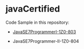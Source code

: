 # javaCertified

Code Sample in this repository:

- [JavaSE7ProgrammerI-1Z0-803](https://github.com/Joshvicentini/javaCertified/tree/master/JavaSE7ProgrammerI-1Z0-803)

- JavaSE7Programmer-II-1Z0-804


